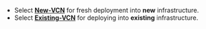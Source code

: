 - Select [**New-VCN**](/New-VCN) for fresh deployment into **new** infrastructure.
- Select [**Existing-VCN**](/Existing-VCN) for deploying into **existing** infrastructure.

